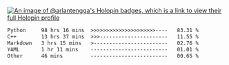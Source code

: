 [![An image of @arlantengga's Holopin badges, which is a link to view their full Holopin profile](https://holopin.me/arlantengga)](https://holopin.io/@arlantengga)
<!--START_SECTION:waka-->

```txt
Python     98 hrs 16 mins  >>>>>>>>>>>>>>>>>>>>>----   83.31 %
C++        13 hrs 37 mins  >>>----------------------   11.55 %
Markdown   3 hrs 15 mins   >------------------------   02.76 %
YAML       1 hr 11 mins    -------------------------   01.01 %
Other      46 mins         -------------------------   00.65 %
```

<!--END_SECTION:waka-->


